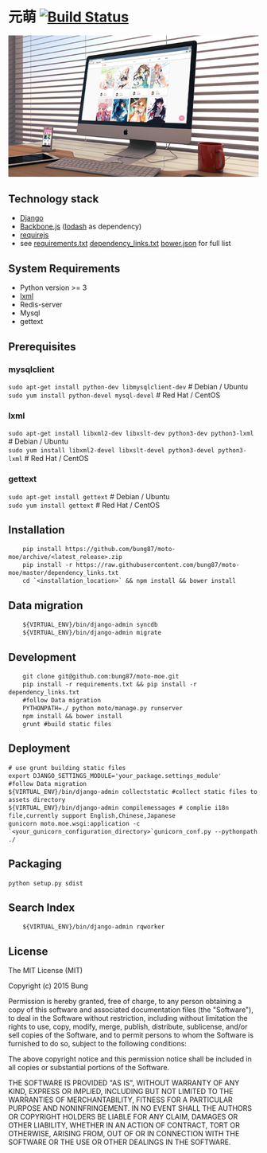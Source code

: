 # 元萌 [![Build Status](https://travis-ci.org/bung87/moto-moe.svg?branch=master)](https://travis-ci.org/bung87/moto-moe)
![brower preview](artwork.png)  

## Technology stack
* [Django](https://www.djangoproject.com/)
* [Backbone.js](http://backbonejs.org/) ([lodash](https://lodash.com/) as dependency)
* [requirejs](http://requirejs.org/)
* see [requirements.txt](./requirements.txt) [dependency_links.txt](./dependency_links.txt) [bower.json](./bower.json) for full list  

## System Requirements
* Python version >= 3
* [lxml](http://lxml.de/installation.html)
* Redis-server
* Mysql  
* gettext

## Prerequisites  
### mysqlclient  
`sudo apt-get install python-dev libmysqlclient-dev` # Debian / Ubuntu  
`sudo yum install python-devel mysql-devel` # Red Hat / CentOS  
### lxml  
`sudo apt-get install libxml2-dev libxslt-dev python3-dev python3-lxml` # Debian / Ubuntu  
`sudo yum install libxml2-devel libxslt-devel python3-devel python3-lxml` # Red Hat / CentOS  
### gettext
`sudo apt-get install gettext` # Debian / Ubuntu  
`sudo yum install gettext` # Red Hat / CentOS  

## Installation
```
    pip install https://github.com/bung87/moto-moe/archive/<latest_release>.zip
    pip install -r https://raw.githubusercontent.com/bung87/moto-moe/master/dependency_links.txt
    cd `<installation_location>` && npm install && bower install

```
## Data migration 
```
    ${VIRTUAL_ENV}/bin/django-admin syncdb
    ${VIRTUAL_ENV}/bin/django-admin migrate
```
## Development
```
    git clone git@github.com:bung87/moto-moe.git
    pip install -r requirements.txt && pip install -r dependency_links.txt
    #follow Data migration 
    PYTHONPATH=./ python moto/manage.py runserver
    npm install && bower install
    grunt #build static files

```
## Deployment
    # use grunt building static files 
    export DJANGO_SETTINGS_MODULE='your_package.settings_module'
    #follow Data migration 
    ${VIRTUAL_ENV}/bin/django-admin collectstatic #collect static files to assets directory  
    ${VIRTUAL_ENV}/bin/django-admin compilemessages # complie i18n file,currently support English,Chinese,Japanese  
    gunicorn moto.moe.wsgi:application -c `<your_gunicorn_configuration_directory>`gunicorn_conf.py --pythonpath ./

## Packaging
    python setup.py sdist

## Search Index

```
    ${VIRTUAL_ENV}/bin/django-admin rqworker
```

## License
The MIT License (MIT)

Copyright (c) 2015 Bung

Permission is hereby granted, free of charge, to any person obtaining a copy
of this software and associated documentation files (the "Software"), to deal
in the Software without restriction, including without limitation the rights
to use, copy, modify, merge, publish, distribute, sublicense, and/or sell
copies of the Software, and to permit persons to whom the Software is
furnished to do so, subject to the following conditions:

The above copyright notice and this permission notice shall be included in all
copies or substantial portions of the Software.

THE SOFTWARE IS PROVIDED "AS IS", WITHOUT WARRANTY OF ANY KIND, EXPRESS OR
IMPLIED, INCLUDING BUT NOT LIMITED TO THE WARRANTIES OF MERCHANTABILITY,
FITNESS FOR A PARTICULAR PURPOSE AND NONINFRINGEMENT. IN NO EVENT SHALL THE
AUTHORS OR COPYRIGHT HOLDERS BE LIABLE FOR ANY CLAIM, DAMAGES OR OTHER
LIABILITY, WHETHER IN AN ACTION OF CONTRACT, TORT OR OTHERWISE, ARISING FROM,
OUT OF OR IN CONNECTION WITH THE SOFTWARE OR THE USE OR OTHER DEALINGS IN THE
SOFTWARE.